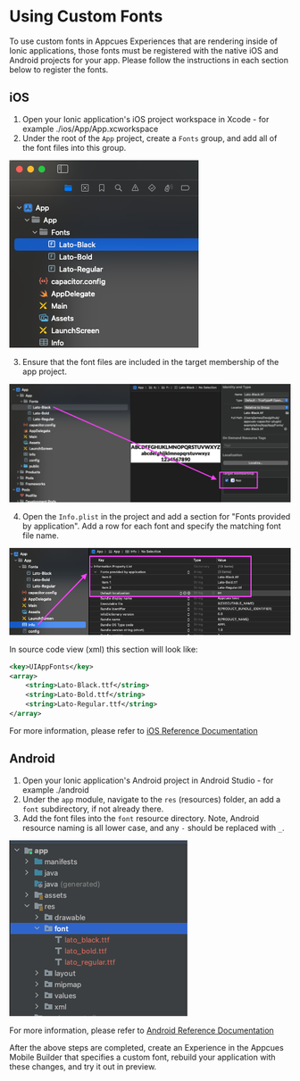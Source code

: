 # Using Custom Fonts

To use custom fonts in Appcues Experiences that are rendering inside of Ionic applications, those fonts must be registered with the native iOS and Android projects for your app. Please follow the instructions in each section below to register the fonts.

## iOS

1. Open your Ionic application's iOS project workspace in Xcode - for example ./ios/App/App.xcworkspace
2. Under the root of the `App` project, create a `Fonts` group, and add all of the font files into this group.

![Fonts are added to the Xcode project for the app](xcode-add-fonts.png)


3. Ensure that the font files are included in the target membership of the app project.

![Font files are included in the app's build target](xcode-font-target-membership.png)


4. Open the `Info.plist` in the project and add a section for "Fonts provided by application". Add a row for each font and specify the matching font file name.

![Font files are included in the Info.plist for the app](xcode-font-plist.png)


In source code view (xml) this section will look like:
```xml
<key>UIAppFonts</key>
<array>
    <string>Lato-Black.ttf</string>
    <string>Lato-Bold.ttf</string>
    <string>Lato-Regular.ttf</string>
</array>
```

For more information, please refer to [iOS Reference Documentation](https://developer.apple.com/documentation/uikit/text_display_and_fonts/adding_a_custom_font_to_your_app)

## Android

1. Open your Ionic application's Android project in Android Studio - for example ./android
2. Under the `app` module, navigate to the `res` (resources) folder, an add a `font` subdirectory, if not already there.
3. Add the font files into the `font` resource directory. Note, Android resource naming is all lower case, and any `-` should be replaced with `_`.

![Font files are included in the Android app's resources](android-font-resource.png)



For more information, please refer to [Android Reference Documentation](https://developer.android.com/develop/ui/views/text-and-emoji/fonts-in-xml)


After the above steps are completed, create an Experience in the Appcues Mobile Builder that specifies a custom font, rebuild your application with these changes, and try it out in preview.